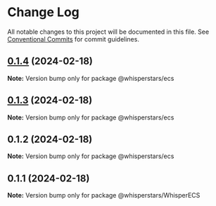 # Change Log

All notable changes to this project will be documented in this file.
See [Conventional Commits](https://conventionalcommits.org) for commit guidelines.

## [0.1.4](https://github.com/whisperstars/WhisperECS/compare/@whisperstars/ecs@0.1.3...@whisperstars/ecs@0.1.4) (2024-02-18)

**Note:** Version bump only for package @whisperstars/ecs

## [0.1.3](https://github.com/whisperstars/WhisperECS/compare/@whisperstars/ecs@0.1.2...@whisperstars/ecs@0.1.3) (2024-02-18)

**Note:** Version bump only for package @whisperstars/ecs

## 0.1.2 (2024-02-18)

**Note:** Version bump only for package @whisperstars/ecs

## 0.1.1 (2024-02-18)

**Note:** Version bump only for package @whisperstars/WhisperECS
